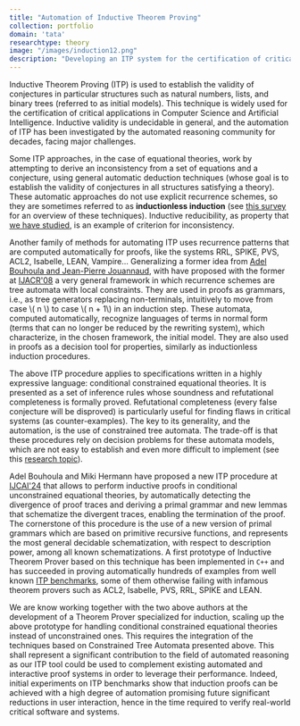 ```yaml
---
title: "Automation of Inductive Theorem Proving"
collection: portfolio
domain: 'tata'
researchtype: theory
image: "/images/induction12.png"
description: "Developing an ITP system for the certification of critical systems."
---
```

Inductive Theorem Proving (ITP) is used to establish the validity of conjectures in particular structures such as natural numbers, lists, and binary trees (referred to as initial models). This technique is widely used for the certification of critical applications in Computer Science and Artificial Intelligence. Inductive validity is undecidable in general,  and the automation of ITP has been investigated by the automated reasoning community for decades,  facing major challenges. 

Some ITP approaches, in the case of equational theories, work by attempting to derive an inconsistency from a set of equations and a conjecture, using general automatic deduction techniques (whose goal is to establish the validity of conjectures in all structures satisfying a theory). These automatic approaches do not use explicit recurrence schemes, so they are sometimes referred to as **inductionless induction** (see [this survey](https://www.oreilly.com/library/view/handbook-of-automated/9780444508133/B9780444508133500163_1.xhtml) for an overview of these techniques). Inductive reducibility, as property that [we have studied](portfolio/2010-CTATA/), is an example of criterion for inconsistency.

Another family of methods for automating ITP uses recurrence patterns that are computed automatically for proofs, like the systems RRL, SPIKE, PVS, ACL2, Isabelle, LEAN, Vampire... 
Generalizing a former idea from [Adel Bouhoula and Jean-Pierre Jouannaud](https://doi.org/10.1006/inco.2001.3036), with have proposed with the former at [IJACR'08](publication/2008-08-01-Automated-Induction-with-Constrained-Tree-Automata) a very general framework in which recurrence schemes are tree automata with local constraints. They are used in proofs as grammars, i.e., as tree generators replacing non-terminals, intuitively to move from case \\( n \\) to case \\( n + 1\\) in an induction step. These automata, computed automatically, recognize languages of terms in normal form (terms that can no longer be reduced by the rewriting system), which characterize, in the chosen framework, the initial model. They are also used in proofs as a decision tool for properties, similarly as inductionless induction procedures.

The above ITP procedure applies to specifications written in a highly expressive language: conditional constrained equational theories. It is presented as a set of inference rules whose soundness and refutational completeness is formally proved. Refutational completeness (every false conjecture will be disproved) is particularly useful for finding flaws in critical systems (as counter-examples).  The key to its generality, and the automation, is the use of constrained tree automata. The trade-off is that these procedures rely on decision problems for these automata models, which are not easy to establish and even more difficult to implement (see this [research topic](portfolio/2010-CTATA/)).

Adel Bouhoula and Miki Hermann have proposed a new ITP procedure at [IJCAI'24](https://doi.org/10.24963/ijcai.2024/361) that allows to perform 
inductive proofs in conditional unconstrained equational theories, by automatically detecting the divergence of proof traces and deriving a primal grammar and new lemmas that schematize the divergent traces, enabling the termination of the proof. The cornerstone of this procedure is the use of a new version of primal grammars which are based on primitive recursive functions, and represents the most general decidable schematization, with respect to description power, among all known schematizations. 
A first prototype of Inductive Theorem Prover based on this technique has been implemented in `C++` and has succeeded in proving automatically hundreds of examples from well known [ITP benchmarks](https://doi.org/10.48550/arXiv.cs/9604101), some of them otherwise failing with infamous theorem provers such as ACL2, Isabelle, PVS, RRL, SPIKE and LEAN.

We are know working together with the two above authors at the development of a Theorem Prover specialized for induction, scaling up the above prototype for handling conditional constrained equational theories instead of unconstrained ones. This requires the integration of the techniques based on Constrained Tree Automata presented above.  This shall represent a significant contribution to the field of automated reasoning  as our ITP tool could be used to complement existing automated and interactive proof systems  in order to leverage their performance. Indeed, initial experiments on ITP benchmarks show that induction proofs can be achieved with a high degree of automation promising future significant reductions in user interaction, hence in the time required to verify real-world critical software and systems. 



